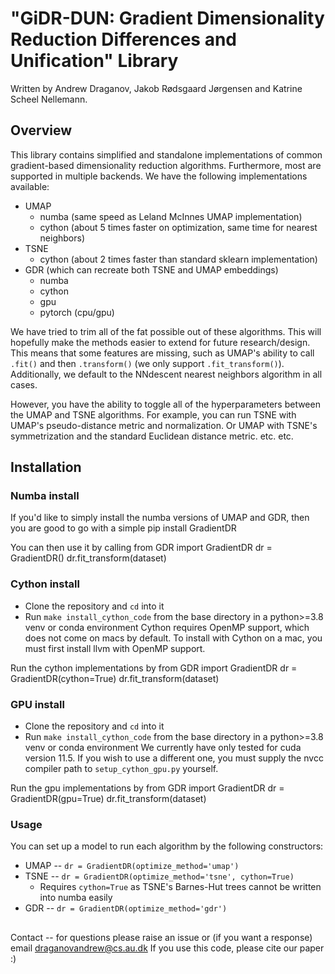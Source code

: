 # "GiDR-DUN: Gradient Dimensionality Reduction Differences and Unification" Library
Written by Andrew Draganov, Jakob Rødsgaard Jørgensen and Katrine Scheel Nellemann.

## Overview

This library contains simplified and standalone implementations of common gradient-based dimensionality reduction algorithms.
Furthermore, most are supported in multiple backends. We have the following implementations available:
  - UMAP
    - numba (same speed as Leland McInnes UMAP implementation)
    - cython (about 5 times faster on optimization, same time for nearest neighbors)
  - TSNE
    - cython (about 2 times faster than standard sklearn implementation)
  - GDR (which can recreate both TSNE and UMAP embeddings)
    - numba
    - cython
    - gpu
    - pytorch (cpu/gpu)

We have tried to trim all of the fat possible out of these algorithms. This will hopefully make the methods easier to extend
for future research/design. This means that some features are missing, such as UMAP's ability to call `.fit()` and then `.transform()`
(we only support `.fit_transform()`). Additionally, we default to the NNdescent nearest neighbors algorithm in all cases.

However, you have the ability to toggle all of the hyperparameters between the UMAP and TSNE algorithms.
For example, you can run TSNE with UMAP's pseudo-distance metric and normalization.
Or UMAP with TSNE's symmetrization and the standard Euclidean distance metric. etc. etc.

## Installation

### Numba install
If you'd like to simply install the numba versions of UMAP and GDR, then you are good to go with a simple
    pip install GradientDR

You can then use it by calling
    from GDR import GradientDR
    dr = GradientDR()
    dr.fit_transform(dataset)

### Cython install
  - Clone the repository and `cd` into it
  - Run `make install_cython_code` from the base directory in a python>=3.8 venv or conda environment
Cython requires OpenMP support, which does not come on macs by default. To install with Cython on a mac, you must first
install llvm with OpenMP support.

Run the cython implementations by
    from GDR import GradientDR
    dr = GradientDR(cython=True)
    dr.fit_transform(dataset)

### GPU install
  - Clone the repository and `cd` into it
  - Run `make install_cython_code` from the base directory in a python>=3.8 venv or conda environment
We currently have only tested for cuda version 11.5. If you wish to use a different one, you must supply the nvcc compiler path
to `setup_cython_gpu.py` yourself.

Run the gpu implementations by
    from GDR import GradientDR
    dr = GradientDR(gpu=True)
    dr.fit_transform(dataset)

### Usage
You can set up a model to run each algorithm by the following constructors:
  - UMAP -- `dr = GradientDR(optimize_method='umap')`
  - TSNE -- `dr = GradientDR(optimize_method='tsne', cython=True)`
    - Requires `cython=True` as TSNE's Barnes-Hut trees cannot be written into numba easily
  - GDR -- `dr = GradientDR(optimize_method='gdr')`

##
Contact -- for questions please raise an issue or (if you want a response) email draganovandrew@cs.au.dk
If you use this code, please cite our paper :)
